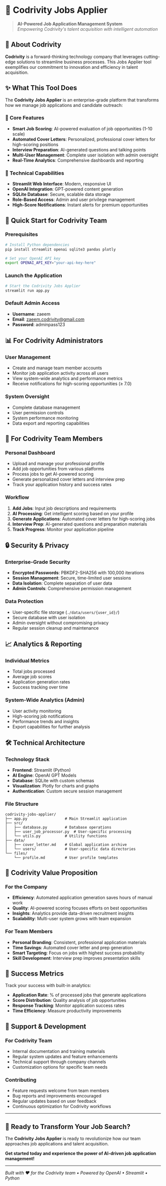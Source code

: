 # 🚀 Codrivity Jobs Applier

> **AI-Powered Job Application Management System**  
> *Empowering Codrivity's talent acquisition with intelligent automation*

## 🏢 About Codrivity

**Codrivity** is a forward-thinking technology company that leverages cutting-edge solutions to streamline business processes. This Jobs Applier tool exemplifies our commitment to innovation and efficiency in talent acquisition.

## ✨ What This Tool Does

The **Codrivity Jobs Applier** is an enterprise-grade platform that transforms how we manage job applications and candidate outreach:

### 🎯 **Core Features**
- **Smart Job Scoring**: AI-powered evaluation of job opportunities (1-10 scale)
- **Automated Cover Letters**: Personalized, professional cover letters for high-scoring positions
- **Interview Preparation**: AI-generated questions and talking points
- **Multi-User Management**: Complete user isolation with admin oversight
- **Real-Time Analytics**: Comprehensive dashboards and reporting

### 🔧 **Technical Capabilities**
- **Streamlit Web Interface**: Modern, responsive UI
- **OpenAI Integration**: GPT-powered content generation
- **SQLite Database**: Secure, scalable data storage
- **Role-Based Access**: Admin and user privilege management
- **High-Score Notifications**: Instant alerts for premium opportunities

## 🚀 **Quick Start for Codrivity Team**

### Prerequisites
```bash
# Install Python dependencies
pip install streamlit openai sqlite3 pandas plotly

# Set your OpenAI API key
export OPENAI_API_KEY="your-api-key-here"
```

### Launch the Application
```bash
# Start the Codrivity Jobs Applier
streamlit run app.py
```

### Default Admin Access
- **Username**: zaeem
- **Email**: zaeem.codrivity@gmail.com  
- **Password**: adminpass123

## 📊 **For Codrivity Administrators**

### User Management
- Create and manage team member accounts
- Monitor job application activity across all users
- View system-wide analytics and performance metrics
- Receive notifications for high-scoring opportunities (≥ 7.0)

### System Oversight
- Complete database management
- User permission controls
- System performance monitoring
- Data export and reporting capabilities

## 👤 **For Codrivity Team Members**

### Personal Dashboard
- Upload and manage your professional profile
- Add job opportunities from various platforms
- Process jobs to get AI-powered scoring
- Generate personalized cover letters and interview prep
- Track your application history and success rates

### Workflow
1. **Add Jobs**: Input job descriptions and requirements
2. **AI Processing**: Get intelligent scoring based on your profile
3. **Generate Applications**: Automated cover letters for high-scoring jobs
4. **Interview Prep**: AI-generated questions and preparation materials
5. **Track Progress**: Monitor your application pipeline

## 🔒 **Security & Privacy**

### Enterprise-Grade Security
- **Encrypted Passwords**: PBKDF2-SHA256 with 100,000 iterations
- **Session Management**: Secure, time-limited user sessions
- **Data Isolation**: Complete separation of user data
- **Admin Controls**: Comprehensive permission management

### Data Protection
- User-specific file storage (`./data/users/{user_id}/`)
- Secure database with user isolation
- Admin oversight without compromising privacy
- Regular session cleanup and maintenance

## 📈 **Analytics & Reporting**

### Individual Metrics
- Total jobs processed
- Average job scores
- Application generation rates
- Success tracking over time

### System-Wide Analytics (Admin)
- User activity monitoring
- High-scoring job notifications
- Performance trends and insights
- Export capabilities for further analysis

## 🛠️ **Technical Architecture**

### Technology Stack
- **Frontend**: Streamlit (Python)
- **AI Engine**: OpenAI GPT Models
- **Database**: SQLite with custom schemas
- **Visualization**: Plotly for charts and graphs
- **Authentication**: Custom secure session management

### File Structure
```
codrivity-jobs-applier/
├── app.py                 # Main Streamlit application
├── src/
│   ├── database.py        # Database operations
│   ├── user_job_processor.py  # User-specific processing
│   └── utils.py           # Utility functions
├── data/
│   ├── cover_letter.md    # Global application archive
│   └── users/             # User-specific data directories
└── files/
    └── profile.md         # User profile templates
```

## 🎯 **Codrivity Value Proposition**

### For the Company
- **Efficiency**: Automated application generation saves hours of manual work
- **Quality**: AI-powered scoring focuses efforts on best opportunities
- **Insights**: Analytics provide data-driven recruitment insights
- **Scalability**: Multi-user system grows with team expansion

### For Team Members
- **Personal Branding**: Consistent, professional application materials
- **Time Savings**: Automated cover letter and prep generation
- **Smart Targeting**: Focus on jobs with highest success probability
- **Skill Development**: Interview prep improves presentation skills

## 🌟 **Success Metrics**

Track your success with built-in analytics:
- **Application Rate**: % of processed jobs that generate applications
- **Score Distribution**: Quality analysis of job opportunities
- **Response Tracking**: Monitor application success rates
- **Time Efficiency**: Measure productivity improvements

## 🤝 **Support & Development**

### For Codrivity Team
- Internal documentation and training materials
- Regular system updates and feature enhancements
- Technical support through company channels
- Customization options for specific team needs

### Contributing
- Feature requests welcome from team members
- Bug reports and improvements encouraged
- Regular updates based on user feedback
- Continuous optimization for Codrivity workflows

---

## 🎉 **Ready to Transform Your Job Search?**

The **Codrivity Jobs Applier** is ready to revolutionize how our team approaches job applications and talent acquisition. 

**Get started today and experience the power of AI-driven job application management!**

---

*Built with ❤️ for the Codrivity team • Powered by OpenAI • Streamlit • Python*

